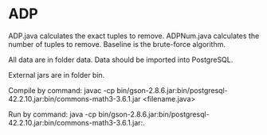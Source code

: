 # ADP

ADP.java calculates the exact tuples to remove. ADPNum.java calculates the number of tuples to remove. Baseline is the brute-force algorithm.

All data are in folder data. Data should be imported into PostgreSQL.

External jars are in folder bin.

Compile by command:
    javac -cp bin/gson-2.8.6.jar:bin/postgresql-42.2.10.jar:bin/commons-math3-3.6.1.jar <filename.java>
    
Run by command:
    java -cp bin/gson-2.8.6.jar:bin/postgresql-42.2.10.jar:bin/commons-math3-3.6.1.jar:. <classname>
  
